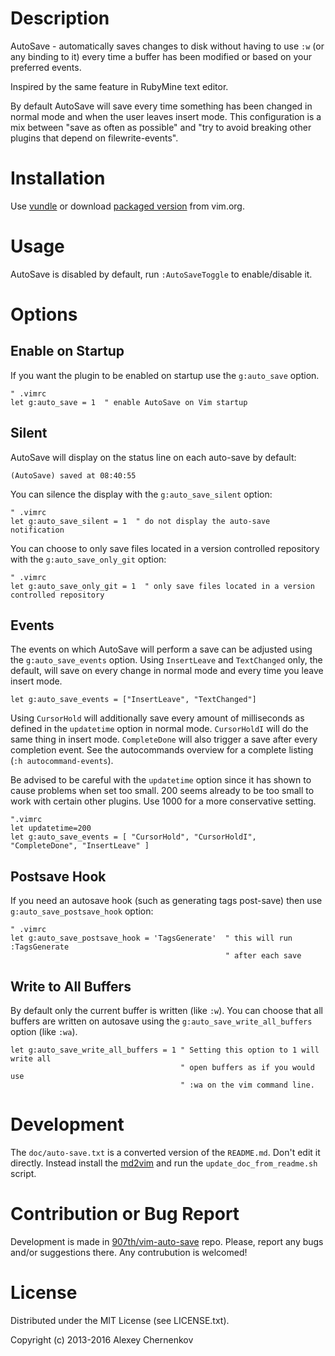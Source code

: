 # Description

AutoSave - automatically saves changes to disk without having to use `:w`
(or any binding to it) every time a buffer has been modified or based on your
preferred events.

Inspired by the same feature in RubyMine text editor.

By default AutoSave will save every time something has been changed in normal
mode and when the user leaves insert mode. This configuration is a mix between
"save as often as possible" and "try to avoid breaking other plugins that depend
on filewrite-events".


# Installation

Use [vundle](https://github.com/gmarik/vundle) or
download [packaged version](http://www.vim.org/scripts/script.php?script_id=4521)
from vim.org.


# Usage

AutoSave is disabled by default, run `:AutoSaveToggle` to enable/disable it.


# Options

## Enable on Startup

If you want the plugin to be enabled on startup use the `g:auto_save` option.

```VimL
" .vimrc
let g:auto_save = 1  " enable AutoSave on Vim startup

```

## Silent

AutoSave will display on the status line on each auto-save by default:

```
(AutoSave) saved at 08:40:55
```

You can silence the display with the `g:auto_save_silent` option:

```VimL
" .vimrc
let g:auto_save_silent = 1  " do not display the auto-save notification

```

You can choose to only save files located in a version controlled repository with the `g:auto_save_only_git` option:

```VimL
" .vimrc
let g:auto_save_only_git = 1  " only save files located in a version controlled repository 

```

## Events

The events on which AutoSave will perform a save can be adjusted using the
`g:auto_save_events` option. Using `InsertLeave` and `TextChanged` only,
the default, will save on every change in normal mode and every time you leave insert mode.

```.VimL
let g:auto_save_events = ["InsertLeave", "TextChanged"]
```

Using `CursorHold` will additionally save every amount of milliseconds as
defined in the `updatetime` option in normal mode. `CursorHoldI` will do the
same thing in insert mode. `CompleteDone` will also trigger a save after every
completion event. See the autocommands overview for a complete listing
(`:h autocommand-events`).

Be advised to be careful with the `updatetime` option since it has shown to
cause problems when set too small. 200 seems already to be too small to work
with certain other plugins. Use 1000 for a more conservative setting.

```.VimL
".vimrc
let updatetime=200
let g:auto_save_events = [ "CursorHold", "CursorHoldI", "CompleteDone", "InsertLeave" ]
```

## Postsave Hook

If you need an autosave hook (such as generating tags post-save) then use
`g:auto_save_postsave_hook` option:

```VimL
" .vimrc
let g:auto_save_postsave_hook = 'TagsGenerate'  " this will run :TagsGenerate
                                                " after each save
```

## Write to All Buffers

By default only the current buffer is written (like `:w`). You can choose that
all buffers are written on autosave using the `g:auto_save_write_all_buffers`
option (like `:wa`).

```VimL
let g:auto_save_write_all_buffers = 1 " Setting this option to 1 will write all
                                      " open buffers as if you would use
                                      " :wa on the vim command line.
```


# Development

The `doc/auto-save.txt` is a converted version of the `README.md`. Don't edit
it directly. Instead install the [md2vim](https://github.com/FooSoft/md2vim) and
run the `update_doc_from_readme.sh` script.


# Contribution or Bug Report

Development is made in [907th/vim-auto-save](https://github.com/907th/vim-auto-save) repo.
Please, report any bugs and/or suggestions there. Any contrubution is welcomed!


# License

Distributed under the MIT License (see LICENSE.txt).

Copyright (c) 2013-2016 Alexey Chernenkov
